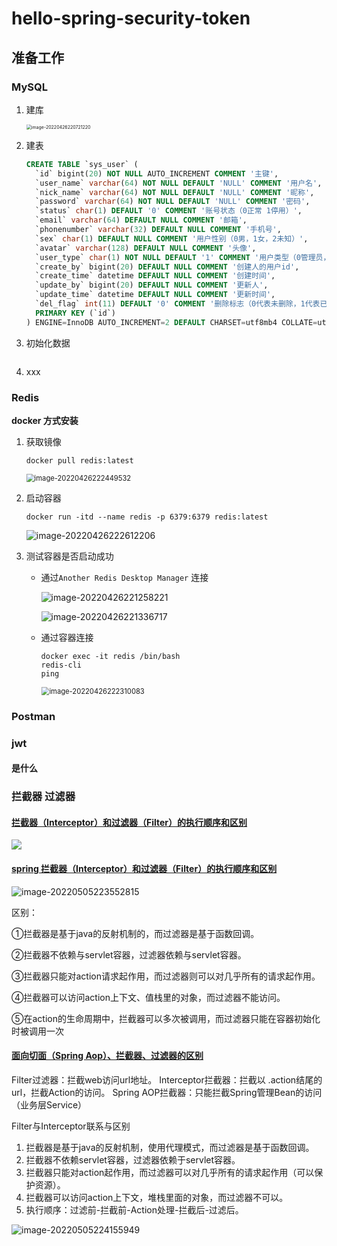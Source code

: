 # hello-spring-security-token

## 准备工作

### MySQL

1. 建库

   <img src="hello-spring-security-token.assets/image-20220426220721220.png" alt="image-20220426220721220" style="zoom:50%;" />

2. 建表

   ```sql
   CREATE TABLE `sys_user` (
     `id` bigint(20) NOT NULL AUTO_INCREMENT COMMENT '主键',
     `user_name` varchar(64) NOT NULL DEFAULT 'NULL' COMMENT '用户名',
     `nick_name` varchar(64) NOT NULL DEFAULT 'NULL' COMMENT '昵称',
     `password` varchar(64) NOT NULL DEFAULT 'NULL' COMMENT '密码',
     `status` char(1) DEFAULT '0' COMMENT '账号状态（0正常 1停用）',
     `email` varchar(64) DEFAULT NULL COMMENT '邮箱',
     `phonenumber` varchar(32) DEFAULT NULL COMMENT '手机号',
     `sex` char(1) DEFAULT NULL COMMENT '用户性别（0男，1女，2未知）',
     `avatar` varchar(128) DEFAULT NULL COMMENT '头像',
     `user_type` char(1) NOT NULL DEFAULT '1' COMMENT '用户类型（0管理员，1普通用户）',
     `create_by` bigint(20) DEFAULT NULL COMMENT '创建人的用户id',
     `create_time` datetime DEFAULT NULL COMMENT '创建时间',
     `update_by` bigint(20) DEFAULT NULL COMMENT '更新人',
     `update_time` datetime DEFAULT NULL COMMENT '更新时间',
     `del_flag` int(11) DEFAULT '0' COMMENT '删除标志（0代表未删除，1代表已删除）',
     PRIMARY KEY (`id`)
   ) ENGINE=InnoDB AUTO_INCREMENT=2 DEFAULT CHARSET=utf8mb4 COLLATE=utf8mb4_0900_ai_ci COMMENT='用户表';
   ```

3. 初始化数据

   ```sql
   
   ```

4. xxx

### Redis

**docker 方式安装**

1. 获取镜像

   ```shell
   docker pull redis:latest
   ```

   <img src="hello-spring-security-token.assets/image-20220426222449532.png" alt="image-20220426222449532" style="zoom:80%;" />

2. 启动容器

   ```shell
   docker run -itd --name redis -p 6379:6379 redis:latest
   ```

   ![image-20220426222612206](hello-spring-security-token.assets/image-20220426222612206.png)

3. 测试容器是否启动成功

   * 通过`Another Redis Desktop Manager` 连接

     <img src="hello-spring-security-token.assets/image-20220426221258221.png" alt="image-20220426221258221"  />

     ![image-20220426221336717](hello-spring-security-token.assets/image-20220426221336717.png)

   * 通过容器连接

     ```shell
     docker exec -it redis /bin/bash
     redis-cli
     ping
     ```

     <img src="hello-spring-security-token.assets/image-20220426222310083.png" alt="image-20220426222310083" style="zoom:80%;" />

   

### Postman

### jwt

#### 是什么

### 拦截器 过滤器

#### [拦截器（Interceptor）和过滤器（Filter）的执行顺序和区别](https://blog.csdn.net/zxd1435513775/article/details/80556034)

![](hello-spring-security-token.assets/拦截器VS过滤器.png)

#### [spring 拦截器（Interceptor）和过滤器（Filter）的执行顺序和区别](https://blog.csdn.net/qianhuan_/article/details/107406100)

![image-20220505223552815](hello-spring-security-token.assets/image-20220505223552815.png)

区别：

①拦截器是基于java的反射机制的，而过滤器是基于函数回调。

②拦截器不依赖与servlet容器，过滤器依赖与servlet容器。

③拦截器只能对action请求起作用，而过滤器则可以对几乎所有的请求起作用。

④拦截器可以访问action上下文、值栈里的对象，而过滤器不能访问。

⑤在action的生命周期中，拦截器可以多次被调用，而过滤器只能在容器初始化时被调用一次

#### [面向切面（Spring Aop）、拦截器、过滤器的区别](https://www.pianshen.com/article/5332798685/)

Filter过滤器：拦截web访问url地址。
Interceptor拦截器：拦截以 .action结尾的url，拦截Action的访问。
Spring AOP拦截器：只能拦截Spring管理Bean的访问（业务层Service）

Filter与Interceptor联系与区别
1. 拦截器是基于java的反射机制，使用代理模式，而过滤器是基于函数回调。
2. 拦截器不依赖servlet容器，过滤器依赖于servlet容器。
3. 拦截器只能对action起作用，而过滤器可以对几乎所有的请求起作用（可以保护资源）。
4. 拦截器可以访问action上下文，堆栈里面的对象，而过滤器不可以。
5. 执行顺序：过滤前-拦截前-Action处理-拦截后-过滤后。

![image-20220505224155949](hello-spring-security-token.assets/image-20220505224155949.png)